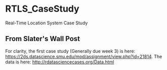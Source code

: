 # RTLS_CaseStudy
Real-Time Location System Case Study

## From Slater's Wall Post
For clarity, the first case study (Generally due week 3) is here: https://2ds.datascience.smu.edu/mod/assignment/view.php?id=21814.
The data is here:
http://rdatasciencecases.org/Data.html


